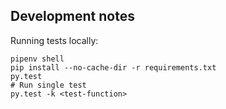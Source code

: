 ## Development notes

Running tests locally:

    pipenv shell
    pip install --no-cache-dir -r requirements.txt 
    py.test
    # Run single test
    py.test -k <test-function>


